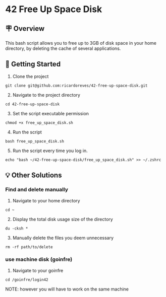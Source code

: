 # 42 Free Up Space Disk

## 🪧 Overview
This bash script allows you to free up to 3GB of disk space in your home directory, by deleting the cache of several applications.

## 🚀 Getting Started
1. Clone the project
```
git clone git@github.com:ricardoreves/42-free-up-space-disk.git
```
2. Navigate to the project directory
```
cd 42-free-up-space-disk
```
3. Set the script executable permission
```
chmod +x free_up_space_disk.sh
```
4. Run the script 
```
bash free_up_space_disk.sh
```
5. Run the script every time you log in. 
```
echo "bash ~/42-free-up-space-disk/free_up_space_disk.sh" >> ~/.zshrc
```

## 💡 Other Solutions

### Find and delete manually
1. Navigate to your home directory
```
cd ~
```
2. Display the total disk usage size of the directory
```
du -cksh *
```
3. Manually delete the files you deem unnecessary
```
rm -rf path/to/delete
```

### use machine disk (goinfre)
1. Navigate to your goinfre
```
cd /goinfre/login42
```
NOTE: however you will have to work on the same machine
